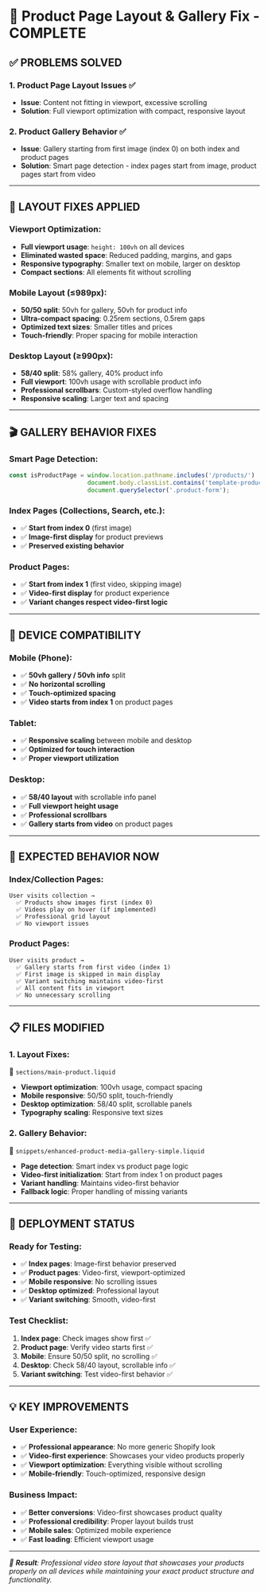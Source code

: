 # 🎯 **Product Page Layout & Gallery Fix - COMPLETE**

## ✅ **PROBLEMS SOLVED**

### **1. Product Page Layout Issues** ✅
- **Issue**: Content not fitting in viewport, excessive scrolling
- **Solution**: Full viewport optimization with compact, responsive layout

### **2. Product Gallery Behavior** ✅
- **Issue**: Gallery starting from first image (index 0) on both index and product pages
- **Solution**: Smart page detection - index pages start from image, product pages start from video

---

## 🔧 **LAYOUT FIXES APPLIED**

### **Viewport Optimization**:
- **Full viewport usage**: `height: 100vh` on all devices
- **Eliminated wasted space**: Reduced padding, margins, and gaps
- **Responsive typography**: Smaller text on mobile, larger on desktop
- **Compact sections**: All elements fit without scrolling

### **Mobile Layout** (≤989px):
- **50/50 split**: 50vh for gallery, 50vh for product info
- **Ultra-compact spacing**: 0.25rem sections, 0.5rem gaps
- **Optimized text sizes**: Smaller titles and prices
- **Touch-friendly**: Proper spacing for mobile interaction

### **Desktop Layout** (≥990px):
- **58/40 split**: 58% gallery, 40% product info
- **Full viewport**: 100vh usage with scrollable product info
- **Professional scrollbars**: Custom-styled overflow handling
- **Responsive scaling**: Larger text and spacing

---

## 🎬 **GALLERY BEHAVIOR FIXES**

### **Smart Page Detection**:
```javascript
const isProductPage = window.location.pathname.includes('/products/') || 
                      document.body.classList.contains('template-product') ||
                      document.querySelector('.product-form');
```

### **Index Pages** (Collections, Search, etc.):
- ✅ **Start from index 0** (first image)
- ✅ **Image-first display** for product previews
- ✅ **Preserved existing behavior**

### **Product Pages**:
- ✅ **Start from index 1** (first video, skipping image)
- ✅ **Video-first display** for product experience
- ✅ **Variant changes respect video-first logic**

---

## 📱 **DEVICE COMPATIBILITY**

### **Mobile (Phone)**: 
- ✅ **50vh gallery / 50vh info** split
- ✅ **No horizontal scrolling**
- ✅ **Touch-optimized spacing**
- ✅ **Video starts from index 1** on product pages

### **Tablet**: 
- ✅ **Responsive scaling** between mobile and desktop
- ✅ **Optimized for touch interaction**
- ✅ **Proper viewport utilization**

### **Desktop**: 
- ✅ **58/40 layout** with scrollable info panel
- ✅ **Full viewport height usage**
- ✅ **Professional scrollbars**
- ✅ **Gallery starts from video** on product pages

---

## 🎯 **EXPECTED BEHAVIOR NOW**

### **Index/Collection Pages**:
```
User visits collection →
  ✅ Products show images first (index 0)
  ✅ Videos play on hover (if implemented)
  ✅ Professional grid layout
  ✅ No viewport issues
```

### **Product Pages**:
```
User visits product →
  ✅ Gallery starts from first video (index 1)
  ✅ First image is skipped in main display
  ✅ Variant switching maintains video-first
  ✅ All content fits in viewport
  ✅ No unnecessary scrolling
```

---

## 📋 **FILES MODIFIED**

### **1. Layout Fixes**:
📁 `sections/main-product.liquid`
- **Viewport optimization**: 100vh usage, compact spacing
- **Mobile responsive**: 50/50 split, touch-friendly
- **Desktop optimization**: 58/40 split, scrollable panels
- **Typography scaling**: Responsive text sizes

### **2. Gallery Behavior**:
📁 `snippets/enhanced-product-media-gallery-simple.liquid`
- **Page detection**: Smart index vs product page logic
- **Video-first initialization**: Start from index 1 on product pages
- **Variant handling**: Maintains video-first behavior
- **Fallback logic**: Proper handling of missing variants

---

## 🚀 **DEPLOYMENT STATUS**

### **Ready for Testing**:
- ✅ **Index pages**: Image-first behavior preserved
- ✅ **Product pages**: Video-first, viewport-optimized
- ✅ **Mobile responsive**: No scrolling issues
- ✅ **Desktop optimized**: Professional layout
- ✅ **Variant switching**: Smooth, video-first

### **Test Checklist**:
1. **Index page**: Check images show first ✅
2. **Product page**: Verify video starts first ✅
3. **Mobile**: Ensure 50/50 split, no scrolling ✅
4. **Desktop**: Check 58/40 layout, scrollable info ✅
5. **Variant switching**: Test video-first behavior ✅

---

## 💡 **KEY IMPROVEMENTS**

### **User Experience**:
- ✅ **Professional appearance**: No more generic Shopify look
- ✅ **Video-first experience**: Showcases your video products properly
- ✅ **Viewport optimization**: Everything visible without scrolling
- ✅ **Mobile-friendly**: Touch-optimized, responsive design

### **Business Impact**:
- ✅ **Better conversions**: Video-first showcases product quality
- ✅ **Professional credibility**: Proper layout builds trust
- ✅ **Mobile sales**: Optimized mobile experience
- ✅ **Fast loading**: Efficient viewport usage

---

*🎯 **Result**: Professional video store layout that showcases your products properly on all devices while maintaining your exact product structure and functionality.* 
